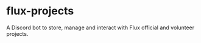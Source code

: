 # flux-projects
A Discord bot to store, manage and interact with Flux official and volunteer projects.
